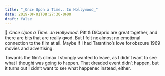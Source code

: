 ```yaml
---
title: "_Once Upon a Time...In Hollywood_"
date: 2019-08-01T08:27:30-0600
draft: false
---
```






🎥 _Once Upon a Time…In Hollywood_. Pitt & DiCaprio are great together, and there are bits that are really good. But I felt no almost no emotional connection to the film at all. Maybe if I had Tarantino’s love for obscure 1969 movies and advertising.

Towards the film’s climax I strongly wanted to leave, as I didn’t want to see what I thought was going to happen. That dreaded event didn’t happen, but it turns out I didn’t want to see what happened instead, either.



